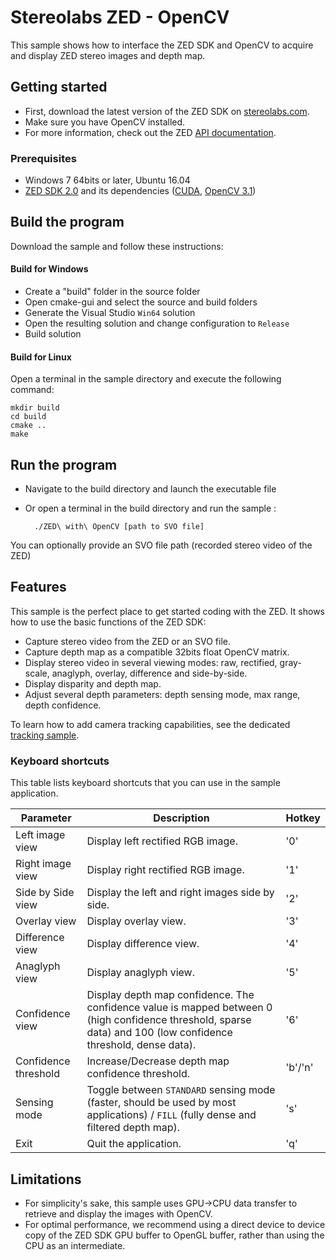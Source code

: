 # Stereolabs ZED - OpenCV

This sample shows how to interface the ZED SDK and OpenCV to acquire and display ZED stereo images and depth map.

## Getting started

- First, download the latest version of the ZED SDK on [stereolabs.com](https://www.stereolabs.com).
- Make sure you have OpenCV installed.
- For more information, check out the ZED [API documentation](https://www.stereolabs.com/developers/documentation/API/).

### Prerequisites

- Windows 7 64bits or later, Ubuntu 16.04
- [ZED SDK 2.0](https://www.stereolabs.com/developers/) and its dependencies ([CUDA](https://developer.nvidia.com/cuda-downloads), [OpenCV 3.1](http://opencv.org/downloads.html))


## Build the program

Download the sample and follow these instructions:

#### Build for Windows

- Create a "build" folder in the source folder
- Open cmake-gui and select the source and build folders
- Generate the Visual Studio `Win64` solution
- Open the resulting solution and change configuration to `Release`
- Build solution

#### Build for Linux

Open a terminal in the sample directory and execute the following command:

    mkdir build
    cd build
    cmake ..
    make

## Run the program

- Navigate to the build directory and launch the executable file
- Or open a terminal in the build directory and run the sample :

        ./ZED\ with\ OpenCV [path to SVO file]

You can optionally provide an SVO file path (recorded stereo video of the ZED)

## Features

This sample is the perfect place to get started coding with the ZED.
It shows how to use the basic functions of the ZED SDK:

  - Capture stereo video from the ZED or an SVO file.
  - Capture depth map as a compatible 32bits float OpenCV matrix.
  - Display stereo video in several viewing modes: raw, rectified, gray-scale, anaglyph, overlay, difference and side-by-side.
  - Display disparity and depth map.
  - Adjust several depth parameters: depth sensing mode, max range, depth confidence.

To learn how to add camera tracking capabilities, see the dedicated [tracking sample](https://github.com/stereolabs/zed-tracking-viewer).

### Keyboard shortcuts

This table lists keyboard shortcuts that you can use in the sample application.

Parameter             | Description                   |   Hotkey
---------------------|------------------------------------|-------------------------------------------------
 Left image view      | Display left rectified RGB image.                      |         '0'                             
Right image view      | Display right rectified RGB image.                        |          '1'                              
Side by Side view        | Display the left and right images side by side.  |'2'
Overlay view         | Display overlay view.        |      '3'
Difference view         | Display difference view. |           '4'         
Anaglyph view         | Display anaglyph view. |            '5'                 
Confidence view         | Display depth map confidence. The confidence value is mapped between 0 (high confidence threshold, sparse data) and 100 (low confidence threshold, dense data).       | '6'
Confidence threshold        | Increase/Decrease depth map confidence threshold.    |       'b'/'n'     
Sensing mode         | Toggle between `STANDARD` sensing mode (faster, should be used by most applications) / `FILL` (fully dense and filtered depth map).     |             's'                                                    
Exit         | Quit the application.             | 'q'


## Limitations

 - For simplicity's sake, this sample uses GPU->CPU data transfer to retrieve and display the images with OpenCV.
 - For optimal performance, we recommend using a direct device to device copy of the ZED SDK GPU buffer to OpenGL buffer, rather than using the CPU as an intermediate.
